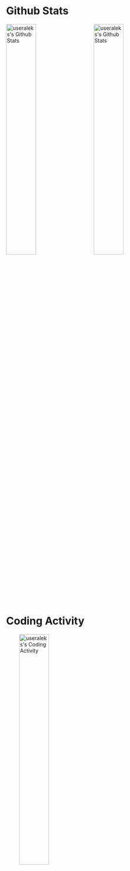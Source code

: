 # Github Stats
<a href="https://github.com/useraleks"><img align="center" src="https://github-readme-stats-anuraghazra1.vercel.app/api?username=useraleks&theme=midnight-purple&locale=en&count_private=true&show_icons=true" width=40% alt="useraleks's Github Stats"></a>&nbsp;&nbsp;&nbsp;&nbsp;&nbsp;&nbsp;&nbsp;&nbsp; <a href="https://github.com/useraleks"><img align="center" src="https://github-readme-stats.vercel.app/api/top-langs/?username=useraleks&layout=compact&theme=midnight-purple&locale=en" width=40% alt="useraleks's Github Stats"></a>

# Coding Activity

</a>&nbsp;&nbsp;&nbsp;&nbsp;&nbsp;&nbsp;&nbsp;&nbsp; <a href="https://github.com/useraleks"><img align="center" src="https://github-readme-stats.vercel.app/api/wakatime?username=useraleks&theme=midnight-purple&layout=compact" width=40% alt="useraleks's Coding Activity"></a>


